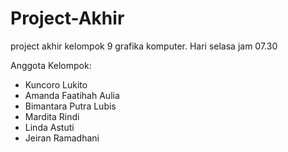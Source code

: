 # Project-Akhir
project akhir kelompok 9 grafika komputer. Hari selasa jam 07.30

Anggota Kelompok:
- Kuncoro Lukito
- Amanda Faatihah Aulia
- Bimantara Putra Lubis
- Mardita Rindi
- Linda Astuti
- Jeiran Ramadhani
